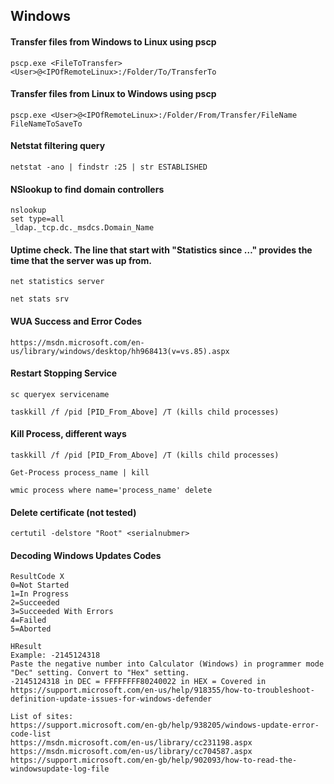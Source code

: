 ## Windows

#### Transfer files from Windows to Linux using pscp
```pscp.exe <FileToTransfer> <User>@<IPOfRemoteLinux>:/Folder/To/TransferTo```

#### Transfer files from Linux to Windows using pscp
```pscp.exe <User>@<IPOfRemoteLinux>:/Folder/From/Transfer/FileName FileNameToSaveTo```

#### Netstat filtering query
```netstat -ano | findstr :25 | str ESTABLISHED```

#### NSlookup to find domain controllers
```
nslookup
set type=all
_ldap._tcp.dc._msdcs.Domain_Name
```
#### Uptime check. The line that start with "Statistics since …" provides the time that the server was up from.

```net statistics server```

```net stats srv```

#### WUA Success and Error Codes
```https://msdn.microsoft.com/en-us/library/windows/desktop/hh968413(v=vs.85).aspx```

#### Restart Stopping Service

```sc queryex servicename```

```taskkill /f /pid [PID_From_Above] /T (kills child processes)```

#### Kill Process, different ways

```taskkill /f /pid [PID_From_Above] /T (kills child processes)```

```Get-Process process_name | kill```

```wmic process where name='process_name' delete```

#### Delete certificate (not tested)
```certutil -delstore "Root" <serialnubmer>```

#### Decoding Windows Updates Codes
```
ResultCode X
0=Not Started
1=In Progress
2=Succeeded
3=Succeeded With Errors
4=Failed
5=Aborted
```

```
HResult 
Example: -2145124318
Paste the negative number into Calculator (Windows) in programmer mode "Dec" setting. Convert to "Hex" setting.
-2145124318 in DEC = FFFFFFFF80240022 in HEX = Covered in https://support.microsoft.com/en-us/help/918355/how-to-troubleshoot-definition-update-issues-for-windows-defender
```

```
List of sites:
https://support.microsoft.com/en-gb/help/938205/windows-update-error-code-list
https://msdn.microsoft.com/en-us/library/cc231198.aspx
https://msdn.microsoft.com/en-us/library/cc704587.aspx
https://support.microsoft.com/en-gb/help/902093/how-to-read-the-windowsupdate-log-file
```
